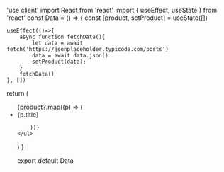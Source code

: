 'use client'
import React from 'react'
import { useEffect, useState } from 'react'
const Data = () => {
    const [product, setProduct] = useState([])

    useEffect(()=>{
        async function fetchData(){
            let data = await fetch('https://jsonplaceholder.typicode.com/posts')
            data = await data.json()
            setProduct(data);
        }
        fetchData()
    }, [])
  return (
    <ul>
        {product?.map((p) => (
                <li key={p.id} className='border border-black p-4 m-3 hover:bg-black hover:text-white duration-75'>{p.title}</li>

        ))}
    </ul>
  )
}

export default Data
